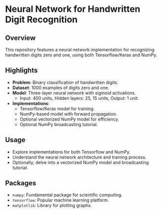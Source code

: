 # Neural Network for Handwritten Digit Recognition

## Overview
This repository features a neural network implementation for recognizing handwritten digits zero and one, using both Tensorflow/Keras and NumPy.

## Highlights
- **Problem**: Binary classification of handwritten digits.
- **Dataset**: 1000 examples of digits zero and one.
- **Model**: Three-layer neural network with sigmoid activations.
  - Input: 400 units, Hidden layers: 25, 15 units, Output: 1 unit.
- **Implementations**:
  - Tensorflow/Keras model for training.
  - NumPy-based model with forward propagation.
  - Optional vectorized NumPy model for efficiency.
  - Optional NumPy broadcasting tutorial.

## Usage
- Explore implementations for both Tensorflow and NumPy.
- Understand the neural network architecture and training process.
- Optionally, delve into a vectorized NumPy model and broadcasting tutorial.

## Packages
- `numpy`: Fundamental package for scientific computing.
- `tensorflow`: Popular machine learning platform.
- `matplotlib`: Library for plotting graphs.


